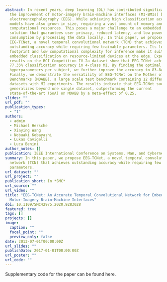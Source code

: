 ```yaml
---
abstract: In recent years, deep learning (DL) has contributed significantly to
  the improvement of motor-imagery brain-machine interfaces (MI-BMIs) based on
  electroencephalography (EEG). While achieving high classification accuracy, DL
  models have also grown in size, requiring a vast amount of memory and
  computational resources. This poses a major challenge to an embedded BMI
  solution that guarantees user privacy, reduced latency, and low power
  consumption by processing the data locally. In this paper, we propose
  EEG-TCNet, a novel temporal convolutional network (TCN) that achieves
  outstanding accuracy while requiring few trainable parameters. Its low memory
  footprint and low computational complexity for inference make it suitable for
  embedded classification on resource-limited devices at the edge. Experimental
  results on the BCI Competition IV-2a dataset show that EEG-TCNet achieves
  77.35% classification accuracy in 4-class MI. By finding the optimal network
  hyperparameters per subject, we further improve the accuracy to 83.84%.
  Finally, we demonstrate the versatility of EEG-TCNet on the Mother of All BCI
  Benchmarks (MOABB), a large scale test benchmark containing 12 different EEG
  datasets with MI experiments. The results indicate that EEG-TCNet successfully
  generalizes beyond one single dataset, outperforming the current
  state-of-the-art (SoA) on MOABB by a meta-effect of 0.25.
slides: ""
url_pdf: ""
publication_types:
  - "1"
authors:
  - admin
  - Michael Hersche
  - Xiaying Wang
  - Nobuaki Kobayashi
  - Lukas Cavigelli
  - Luca Benini
author_notes: []
publication: IEEE International Conference on Systems, Man, and Cybernetics
summary: In this paper, we propose EEG-TCNet, a novel temporal convolutional
  network (TCN) that achieves outstanding accuracy while requiring few trainable
  parameters.
url_dataset: ""
url_project: ""
publication_short: In *SMC*
url_source: ""
url_video: ""
title: "EEG-TCNet: An Accurate Temporal Convolutional Network for Embedded
  Motor-Imagery Brain–Machine Interfaces"
doi: 10.1109/SMC42975.2020.9283028
featured: true
tags: []
projects: []
image:
  caption: ""
  focal_point: ""
  preview_only: false
date: 2013-07-01T00:00:00Z
url_slides: ""
publishDate: 2017-01-01T00:00:00Z
url_poster: ""
url_code: ""
---
```



Supplementary code for the paper can be found here[](https://github.com/iis-eth-zurich/eeg-tcnet).
